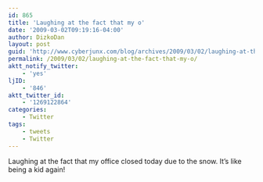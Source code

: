 ```yaml
---
id: 865
title: 'Laughing at the fact that my o'
date: '2009-03-02T09:19:16-04:00'
author: DizkoDan
layout: post
guid: 'http://www.cyberjunx.com/blog/archives/2009/03/02/laughing-at-the-fact-that-my-o/'
permalink: /2009/03/02/laughing-at-the-fact-that-my-o/
aktt_notify_twitter:
    - 'yes'
ljID:
    - '846'
aktt_twitter_id:
    - '1269122864'
categories:
    - Twitter
tags:
    - tweets
    - Twitter
---
```


Laughing at the fact that my office closed today due to the snow. It’s like being a kid again!
